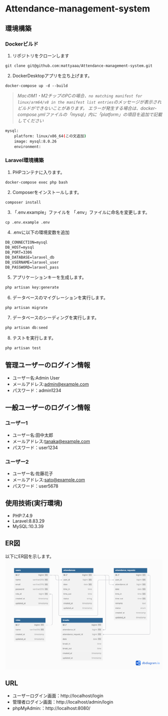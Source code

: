 # Attendance-management-system
## 環境構築
### Dockerビルド
1. リポジトリをクローンします
```
git clone git@github.com:mattyaaa/Attendance-management-system.git
```

2. DockerDesktopアプリを立ち上げます。
```
docker-compose up -d --build
```

> *MacのM1・M2チップのPCの場合、`no matching manifest for linux/arm64/v8 in the manifest list entries`のメッセージが表示されビルドができないことがあります。
エラーが発生する場合は、docker-compose.ymlファイルの「mysql」内に「platform」の項目を追加で記載してください*
``` bash
mysql:
    platform: linux/x86_64(この文追加)
    image: mysql:8.0.26
    environment:
```

### Laravel環境構築
1. PHPコンテナに入ります。
```
docker-compose exec php bash
```

2. Composerをインストールします。
```
composer install
```

3. 「.env.example」ファイルを 「.env」ファイルに命名を変更します。
```
cp .env.example .env
```

4. .envに以下の環境変数を追加
``` text
DB_CONNECTION=mysql
DB_HOST=mysql
DB_PORT=3306
DB_DATABASE=laravel_db
DB_USERNAME=laravel_user
DB_PASSWORD=laravel_pass
```
5. アプリケーションキーを生成します。
``` bash
php artisan key:generate
```

6. データベースのマイグレーションを実行します。
``` bash
php artisan migrate
```

7. データベースのシーディングを実行します。
``` bash
php artisan db:seed
```

8. テストを実行します。
``` bash
php artisan test
```


## 管理ユーザーのログイン情報
- ユーザー名:Admin User
- メールアドレス:admin@example.com
- パスワード：admin1234

## 一般ユーザーのログイン情報
### ユーザー1
- ユーザー名:田中太郎
- メールアドレス:tanaka@example.com
- パスワード：user1234

### ユーザー2
- ユーザー名:佐藤花子
- メールアドレス:sato@example.com
- パスワード：user5678

## 使用技術(実行環境)
- PHP:7.4.9
- Laravel:8.83.29
- MySQL:10.3.39

## ER図
以下にER図を示します。
![ER図](ER.png)


## URL
- ユーザーログイン画面：http://localhost/login
- 管理者ログイン画面：http://localhost/admin/login
- phpMyAdmin:：http://localhost:8080/